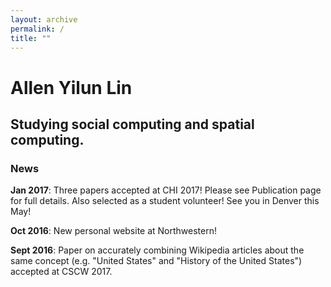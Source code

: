 ```yaml
---
layout: archive
permalink: /
title: ""
---
```

<div class="page-lead" style="background-image:url({{ site.baseurl }}/~ylo3469/images/header_image.jpg)">
  <div class="wrap page-lead-content">
    <h1>Allen Yilun Lin</h1>
    <h2>Studying social computing and spatial computing.</h2>
  </div>
</div>

### News
**Jan 2017**: Three papers accepted at CHI 2017! Please see Publication page for full details. Also selected as a student volunteer! See you in Denver this May!

**Oct 2016**: New personal website at Northwestern!

**Sept 2016**: Paper on accurately combining Wikipedia articles about the same concept (e.g. "United States" and "History of the United States") accepted at CSCW 2017. 
